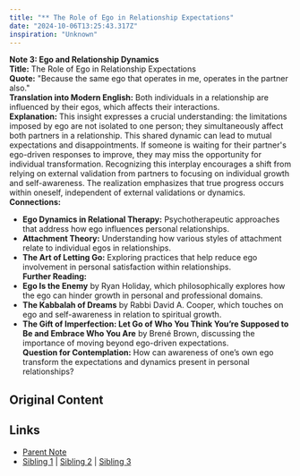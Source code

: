 ```yaml
---
title: "** The Role of Ego in Relationship Expectations"
date: "2024-10-06T13:25:43.317Z"
inspiration: "Unknown"
---
```


  
**Note 3: Ego and Relationship Dynamics**  
**Title:** The Role of Ego in Relationship Expectations  
**Quote:** "Because the same ego that operates in me, operates in the partner also."  
**Translation into Modern English:** Both individuals in a relationship are influenced by their egos, which affects their interactions.  
**Explanation:** This insight expresses a crucial understanding: the limitations imposed by ego are not isolated to one person; they simultaneously affect both partners in a relationship. This shared dynamic can lead to mutual expectations and disappointments. If someone is waiting for their partner's ego-driven responses to improve, they may miss the opportunity for individual transformation. Recognizing this interplay encourages a shift from relying on external validation from partners to focusing on individual growth and self-awareness. The realization emphasizes that true progress occurs within oneself, independent of external validations or dynamics.  
**Connections:**  
- **Ego Dynamics in Relational Therapy:** Psychotherapeutic approaches that address how ego influences personal relationships.  
- **Attachment Theory:** Understanding how various styles of attachment relate to individual egos in relationships.  
- **The Art of Letting Go:** Exploring practices that help reduce ego involvement in personal satisfaction within relationships.  
**Further Reading:**  
- **Ego Is the Enemy** by Ryan Holiday, which philosophically explores how the ego can hinder growth in personal and professional domains.  
- **The Kabbalah of Dreams** by Rabbi David A. Cooper, which touches on ego and self-awareness in relation to spiritual growth.  
- **The Gift of Imperfection: Let Go of Who You Think You’re Supposed to Be and Embrace Who You Are** by Brené Brown, discussing the importance of moving beyond ego-driven expectations.  
**Question for Contemplation:** How can awareness of one’s own ego transform the expectations and dynamics present in personal relationships?  



## Original Content



## Links

- [Parent Note](/parent-note.md)
- [Sibling 1](/zettel1.md) | [Sibling 2](/zettel2.md) | [Sibling 3](/zettel3.md)
